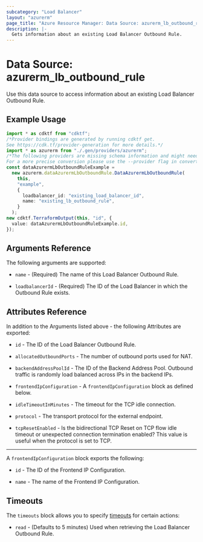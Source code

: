 ```yaml
---
subcategory: "Load Balancer"
layout: "azurerm"
page_title: "Azure Resource Manager: Data Source: azurerm_lb_outbound_rule"
description: |-
  Gets information about an existing Load Balancer Outbound Rule.
---
```


# Data Source: azurerm\_lb\_outbound\_rule

Use this data source to access information about an existing Load Balancer Outbound Rule.

## Example Usage

```typescript
import * as cdktf from "cdktf";
/*Provider bindings are generated by running cdktf get.
See https://cdk.tf/provider-generation for more details.*/
import * as azurerm from "./.gen/providers/azurerm";
/*The following providers are missing schema information and might need manual adjustments to synthesize correctly: azurerm.
For a more precise conversion please use the --provider flag in convert.*/
const dataAzurermLbOutboundRuleExample =
  new azurerm.dataAzurermLbOutboundRule.DataAzurermLbOutboundRule(
    this,
    "example",
    {
      loadbalancer_id: "existing_load_balancer_id",
      name: "existing_lb_outbound_rule",
    }
  );
new cdktf.TerraformOutput(this, "id", {
  value: dataAzurermLbOutboundRuleExample.id,
});

```

## Arguments Reference

The following arguments are supported:

*   `name` - (Required) The name of this Load Balancer Outbound Rule.

*   `loadbalancerId` - (Required) The ID of the Load Balancer in which the Outbound Rule exists.

## Attributes Reference

In addition to the Arguments listed above - the following Attributes are exported:

*   `id` - The ID of the Load Balancer Outbound Rule.

*   `allocatedOutboundPorts` - The number of outbound ports used for NAT.

*   `backendAddressPoolId` - The ID of the Backend Address Pool. Outbound traffic is randomly load balanced across IPs in the backend IPs.

*   `frontendIpConfiguration` - A `frontendIpConfiguration` block as defined below.

*   `idleTimeoutInMinutes` - The timeout for the TCP idle connection.

*   `protocol` - The transport protocol for the external endpoint.

*   `tcpResetEnabled` - Is the bidirectional TCP Reset on TCP flow idle timeout or unexpected connection termination enabled? This value is useful when the protocol is set to TCP.

***

A `frontendIpConfiguration` block exports the following:

*   `id` - The ID of the Frontend IP Configuration.

*   `name` - The name of the Frontend IP Configuration.

## Timeouts

The `timeouts` block allows you to specify [timeouts](https://www.terraform.io/language/resources/syntax#operation-timeouts) for certain actions:

* `read` - (Defaults to 5 minutes) Used when retrieving the Load Balancer Outbound Rule.
